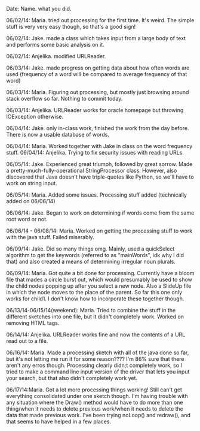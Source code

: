 Date: Name. what you did. 


06/02/14: Maria. tried out processing for the first time. It's weird. The simple stuff is very very easy though, so that's a good sign!


06/02/14: Jake. made a class which takes input from a large body of text and performs some basic analysis on it.

06/02/14: Anjelika. modified URLReader.

06/03/14: Jake. made progress on getting data about how often words are used (frequency of a word will be compared to average frequency of that word)

06/03/14: Maria. Figuring out processing, but mostly just browsing around stack overflow so far. Nothing to commit today.

06/03/14: Anjelika. URLReader works for oracle homepage but throwing IOException otherwise.

06/04/14: Jake. only in-class work, finished the work from the day before. There is now a usable database of words.


06/04/14: Maria. Worked together with Jake in class on the word frequency stuff. 
06/04/14: Anjelika. Trying to fix security issues with reading URLs.

06/05/14: Jake. Experienced great triumph, followed by great sorrow. Made a pretty-much-fully-operational StringProcessor class. However, also discovered that Java doesn't have triple-quotes like Python, so we'll have to work on string input.

06/05/14: Maria. Added some issues. Processing stuff added (technically added on 06/06/14)

06/06/14: Jake. Began to work on determining if words come from the same root word or not.

06/06/14 - 06/08/14: Maria. Worked on getting the processing stuff to work with the java stuff. Failed miserably.

06/09/14: Jake. Did so many things omg. Mainly, used a quickSelect algorithm to get the keywords (referred to as "mainWords", idk why I did that) and also created a means of determining irregular noun plurals.

06/09/14: Maria. Got quite a bit done for processing. Currently have a bloom file that mades a circle burst out, which would presumably be used to show the child nodes popping up after you select a new node. Also a SlideUp file in which the node moves to the place of the parent. So far this one only works for child1. I don't know how to incorporate these together though. 

06/13/14-06/15/14(weekend): Maria. Tried to combine the stuff in the different sketches into one file, but it didn't completely work.
Worked on removing HTML tags.


06/14/14: Anjelika. URLReader works fine and now the contents of a URL read out to a file.

06/16/14: Maria. Made a processing sketch with all of the java done so far, but it's not letting me run it for some reason???? I'm 86% sure that there aren't any erros though. Processing clearly didn;t completely work, so I tried to make a command line input version of the driver that lets you input your search, but that also didn't completely work yet. 

06/17/14:Maria. Got a lot more processing things working! Still can't get everything consolidated under one sketch though. I'm having trouble with any situation where the Draw() method would have to do more than one thing/when it needs to delete previous work/when it needs to delete the data that made previous work. I've been trying noLoop() and redraw(), and that seems to have helped in a few places.
